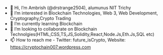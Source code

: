 - 👋 Hi, I’m Ambrish (@drstrange2504), alumunus NIT Trichy
- 👀 I’m interested in Blockchain Technologies, Web 3, Web Development, Cryptography,Crypto Trading
- 🌱 I’m currently learning Blockchain
- 💞️ I’m looking to collaborate on Blockchain Technolgies(HTML,CSS,TS,JS,Solidity,React,Node.Js,Eth.Js,SQL etc)
- 📫 How to reach me - Twitter: future_isCrypto, Website: https://cryptochain007.wordpress.com

<!---
drstrange2504/drstrange2504 is a ✨ special ✨ repository because its `README.md` (this file) appears on your GitHub profile.
You can click the Preview link to take a look at your changes.
--->
